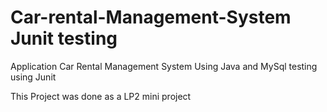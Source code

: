 # Car-rental-Management-System Junit testing
Application Car Rental Management System Using Java and MySql
testing using Junit

This Project was done as a LP2 mini project
